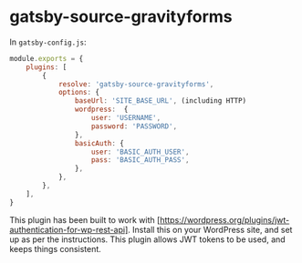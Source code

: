 # gatsby-source-gravityforms

In `gatsby-config.js`:

```js
module.exports = {
    plugins: [
        {
            resolve: 'gatsby-source-gravityforms',
            options: {
                baseUrl: 'SITE_BASE_URL', (including HTTP)
                wordpress:  {
                    user: 'USERNAME',
                    password: 'PASSWORD',
                },
                basicAuth: {
                    user: 'BASIC_AUTH_USER',
                    pass: 'BASIC_AUTH_PASS',
                },
            },
        },
    ],
}
```

This plugin has been built to work with [https://wordpress.org/plugins/jwt-authentication-for-wp-rest-api]. Install this on your WordPress site, and set up as per the instructions. This plugin allows JWT tokens to be used, and keeps things consistent.
